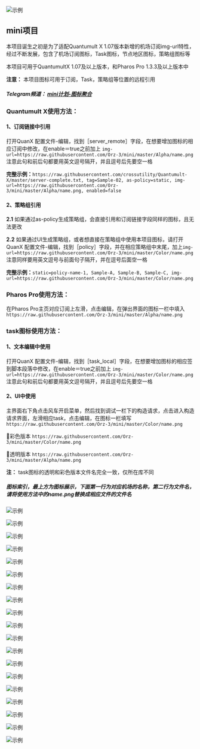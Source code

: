 
![示例](https://raw.githubusercontent.com/HuiDoY/Icon/main/mini/none/头部.png)

## mini项目

本项目诞生之初是为了适配Quantumult X 1.07版本新增的机场订阅img-url特性，经过不断发展，包含了机场订阅图标，Task图标，节点地区图标，策略组图标等

本项目可用于QuantumultX 1.07及以上版本，和Pharos Pro 1.3.3及以上版本中

**注意：** 本项目图标可用于订阅，Task，策略组等位置的远程引用

##### Telegram频道： [mini计划-图标聚合](https://t.me/Orzmini)

### Quantumult X使用方法：

####  1、订阅链接中引用
  
  打开QuanX 配置文件-编辑，找到［server_remote］字段，在想要增加图标的相应订阅中修改，在enable＝true之前加上
  `img-url=https://raw.githubusercontent.com/Orz-3/mini/master/Alpha/name.png`
  注意此句和前后句都要用英文逗号隔开，并且逗号后先要空一格
  

  **完整示例：**`https://raw.githubusercontent.com/crossutility/Quantumult-X/master/server-complete.txt, tag=Sample-02, as-policy=static, img-url=https://raw.githubusercontent.com/Orz-3/mini/master/Alpha/name.png, enabled=false`

####  2、策略组引用
  
  **2.1** 如果通过as-policy生成策略组，会直接引用和订阅链接字段同样的图标，且无法更改
  
  **2.2** 如果通过UI生成策略组，或者想直接在策略组中使用本项目图标，请打开QuanX 配置文件-编辑，找到［policy］字段，并在相应策略组中末尾，加上`img-url=https://raw.githubusercontent.com/Orz-3/mini/master/Color/name.png`  注意同样要用英文逗号与前面句子隔开，并在逗号后面空一格

  **完整示例：**`static=policy-name-1, Sample-A, Sample-B, Sample-C, img-url=https://raw.githubusercontent.com/Orz-3/mini/master/Color/name.png`
  
### Pharos Pro使用方法：

  在Pharos Pro主页对应订阅上左滑，点击编辑，在弹出界面的图标一栏中填入 `https://raw.githubusercontent.com/Orz-3/mini/master/Alpha/name.png`
  
### task图标使用方法：

####  1、文本编辑中使用
打开QuanX 配置文件-编辑，找到［task_local］字段，在想要增加图标的相应签到脚本段落中修改，在enable＝true之前加上 `img-url=https://raw.githubusercontent.com/Orz-3/mini/master/Color/name.png` 注意此句和前后句都要用英文逗号隔开，并且逗号后先要空一格

####  2、UI中使用
主界面右下角点击风车开启菜单，然后找到调试一栏下的构造请求，点击进入构造请求界面，左滑相应task，点击编辑，在图标一栏填写 `https://raw.githubusercontent.com/Orz-3/mini/master/Color/name.png`

🔘彩色版本 `https://raw.githubusercontent.com/Orz-3/mini/master/Color/name.png`

🔘透明版本 `https://raw.githubusercontent.com/Orz-3/mini/master/Alpha/name.png`

  **注：** task图标的透明和彩色版本文件名完全一致，仅所在库不同

##### 图标索引，最上方为图标展示，下面第一行为对应机场的名称，第二行为文件名，请将使用方法中的name.png替换成相应文件的文件名

![示例](https://raw.githubusercontent.com/HuiDoY/Icon/main/mini/none/机场.png)

![示例](https://raw.githubusercontent.com/HuiDoY/Icon/main/mini/none/2.5-1.png)

![示例](https://raw.githubusercontent.com/HuiDoY/Icon/main/mini/none/2.5-2.png)

![示例](https://raw.githubusercontent.com/HuiDoY/Icon/main/mini/none/2.5-3.png)

![示例](https://raw.githubusercontent.com/HuiDoY/Icon/main/mini/none/2.5-4.png)

![示例](https://raw.githubusercontent.com/HuiDoY/Icon/main/mini/none/2.5-5.png)

![示例](https://raw.githubusercontent.com/HuiDoY/Icon/main/mini/none/彩蛋.png)

![示例](https://raw.githubusercontent.com/HuiDoY/Icon/main/mini/none/2.5-彩蛋.png)

![示例](https://raw.githubusercontent.com/HuiDoY/Icon/main/mini/none/策略.png)

![示例](https://raw.githubusercontent.com/HuiDoY/Icon/main/mini/none/彩色.png)

![示例](https://raw.githubusercontent.com/HuiDoY/Icon/main/mini/none/Task.png)

![示例](https://raw.githubusercontent.com/HuiDoY/Icon/main/mini/none/-1.png)

![示例](https://raw.githubusercontent.com/HuiDoY/Icon/main/mini/none/none/-2.png)

![示例](https://raw.githubusercontent.com/HuiDoY/Icon/main/mini/none/-3.png)

![示例](https://raw.githubusercontent.com/HuiDoY/Icon/main/mini/none/-4.png)

![示例](https://raw.githubusercontent.com/HuiDoY/Icon/main/mini/none/-5.png)

![示例](https://raw.githubusercontent.com/HuiDoY/Icon/main/mini/none/-6.png)

![示例](https://raw.githubusercontent.com/HuiDoY/Icon/main/mini/none/-7.png)

![示例](https://raw.githubusercontent.com/HuiDoY/Icon/main/mini/none/yaofan.png)
